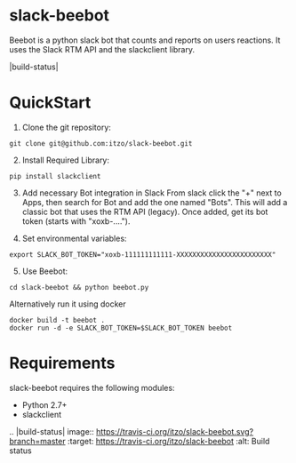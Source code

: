 slack-beebot
====================================================

Beebot is a python slack bot that counts and reports on users reactions.
It uses the Slack RTM API and the slackclient library.

|build-status|

QuickStart
==========

1. Clone the git repository:
```
git clone git@github.com:itzo/slack-beebot.git
```
2. Install Required Library:
```
pip install slackclient
```
3. Add necessary Bot integration in Slack
   From slack click the "+" next to Apps, then search for Bot and add the one
   named "Bots". This will add a classic bot that uses the RTM API (legacy).
   Once added, get its bot token (starts with "xoxb-....").

4. Set environmental variables:
```
export SLACK_BOT_TOKEN="xoxb-111111111111-XXXXXXXXXXXXXXXXXXXXXXXX"
```
5. Use Beebot:
```
cd slack-beebot && python beebot.py
```
Alternatively run it using docker
```
docker build -t beebot .
docker run -d -e SLACK_BOT_TOKEN=$SLACK_BOT_TOKEN beebot
```

Requirements
============

slack-beebot requires the following modules:

* Python 2.7+
* slackclient

.. |build-status| image:: https://travis-ci.org/itzo/slack-beebot.svg?branch=master
   :target: https://travis-ci.org/itzo/slack-beebot
   :alt: Build status
